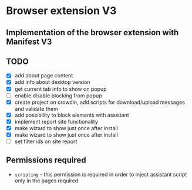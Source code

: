 # Browser extension V3
## Implementation of the browser extension with Manifest V3

## TODO
- [x] add about page content
- [x] add info about desktop version
- [x] get current tab info to show on popup
- [ ] enable disable blocking from popup
- [x] create project on crowdin, add scripts for download/upload messages and validate them
- [x] add possibility to block elements with assistant
- [x] implement report site functionality
- [x] make wizard to show just once after install
- [x] make wizard to show just once after install
- [ ] set filter ids on site report

## Permissions required
- `scripting` - this permission is required in order to inject assistant script only in the pages required
